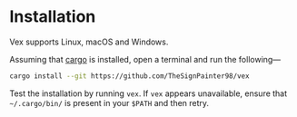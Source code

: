 # Installation

Vex supports Linux, macOS and Windows.

<!-- ## Install via Snap (Linux + macOS only) -->
<!---->
<!-- The easiest way to install `vex` is via the [snap][vex-snap]. -->
<!-- On Linux and macOS, open a terminal and run the following— -->
<!-- ```bash -->
<!-- sudo snap install vex -->
<!---->
<!-- # If vex will be run on removable media, run this— -->
<!-- sudo snap connect vex:removable-storage -->
<!-- ``` -->
<!---->
<!-- Test the installation by running `vex`. -->

<!-- ## Install via cargo -->
<!---->
<!-- Use this option if snaps are unavailable on your system. -->
<!---->
Assuming that [cargo][cargo] is installed, open a terminal and run the following—
```bash
cargo install --git https://github.com/TheSignPainter98/vex
```

Test the installation by running `vex`.
If `vex` appears unavailable, ensure that `~/.cargo/bin/` is present in your `$PATH` and then retry.

<!-- ## Install from source -->

<!-- Use this option if you would like to contribute to `vex`. -->

<!-- Assuming that [cargo][cargo] is installed, open a terminal and run the following— -->
<!-- ```bash -->
<!-- git clone https://github.com/TheSignPainter98/vex -->
<!-- cd vex -->
<!-- cargo build -->
<!-- ``` -->
<!---->
<!-- This will create a binary in `target/debug/`. -->

[cargo]: https://doc.rust-lang.org/cargo/getting-started/installation.html
<!-- [vex-snap]: https://snapcraft.io/vex -->
